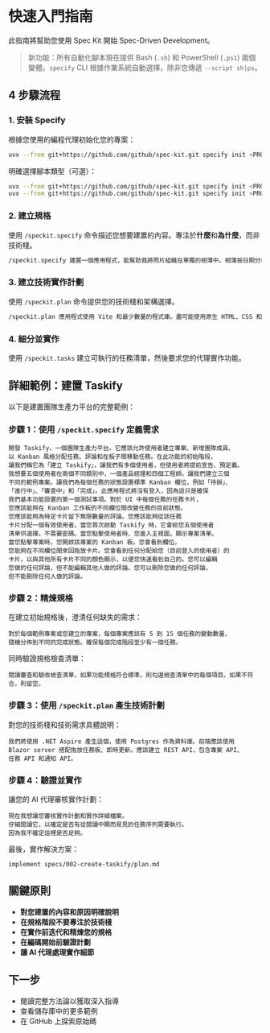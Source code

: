 # 快速入門指南

此指南將幫助您使用 Spec Kit 開始 Spec-Driven Development。

> 新功能：所有自動化腳本現在提供 Bash (`.sh`) 和 PowerShell (`.ps1`) 兩個變體。`specify` CLI 根據作業系統自動選擇，除非您傳遞 `--script sh|ps`。

## 4 步驟流程

### 1. 安裝 Specify

根據您使用的編程代理初始化您的專案：

```bash
uvx --from git+https://github.com/github/spec-kit.git specify init <PROJECT_NAME>
```

明確選擇腳本類型（可選）：
```bash
uvx --from git+https://github.com/github/spec-kit.git specify init <PROJECT_NAME> --script ps  # 強制使用 PowerShell
uvx --from git+https://github.com/github/spec-kit.git specify init <PROJECT_NAME> --script sh  # 強制使用 POSIX shell
```

### 2. 建立規格

使用 `/speckit.specify` 命令描述您想要建置的內容。專注於**什麼**和**為什麼**，而非技術棧。

```bash
/speckit.specify 建置一個應用程式，能幫助我將照片組織在單獨的相簿中。相簿按日期分組，可以通過在主頁面上拖放來重新組織。相簿永遠不會在其他嵌套相簿中。在每個相簿內，照片以類似方塊的介面預覽。
```

### 3. 建立技術實作計劃

使用 `/speckit.plan` 命令提供您的技術棧和架構選擇。

```bash
/speckit.plan 應用程式使用 Vite 和最少數量的程式庫。盡可能使用原生 HTML、CSS 和 JavaScript。圖片不會上傳到任何地方，元資料儲存在本地 SQLite 資料庫中。
```

### 4. 細分並實作

使用 `/speckit.tasks` 建立可執行的任務清單，然後要求您的代理實作功能。

## 詳細範例：建置 Taskify

以下是建置團隊生產力平台的完整範例：

### 步驟 1：使用 `/speckit.specify` 定義需求

```text
開發 Taskify，一個團隊生產力平台。它應該允許使用者建立專案、新增團隊成員、
以 Kanban 風格分配任務、評論和在板子間移動任務。在此功能的初始階段，
讓我們稱它為「建立 Taskify」，讓我們有多個使用者，但使用者將提前宣告、預定義。
我想要五個使用者在兩個不同類別中，一個產品經理和四個工程師。讓我們建立三個
不同的範例專案。讓我們為每個任務的狀態設置標準 Kanban 欄位，例如「待辦」、
「進行中」、「審查中」和「完成」。此應用程式將沒有登入，因為這只是確保
我們基本功能設置的第一個測試事項。對於 UI 中每個任務的任務卡片，
您應該能夠在 Kanban 工作板的不同欄位間改變任務的目前狀態。
您應該能夠為特定卡片留下無限數量的評論。您應該能夠從該任務
卡片分配一個有效使用者。當您首次啟動 Taskify 時，它會給您五個使用者
清單供選擇。不需要密碼。當您點擊使用者時，您進入主視圖，顯示專案清單。
當您點擊專案時，您開啟該專案的 Kanban 板。您會看到欄位。
您能夠在不同欄位間來回拖放卡片。您會看到任何分配給您（目前登入的使用者）的
卡片，以與其他所有卡片不同的顏色顯示，以便您快速看到自己的。您可以編輯
您做的任何評論，但不能編輯其他人做的評論。您可以刪除您做的任何評論，
但不能刪除任何人做的評論。
```

### 步驟 2：精煉規格

在建立初始規格後，澄清任何缺失的需求：

```text
對於每個範例專案或您建立的專案，每個專案應該有 5 到 15 個任務的變動數量，
隨機分佈到不同的完成狀態。確保每個完成階段至少有一個任務。
```

同時驗證規格檢查清單：

```text
閱讀審查和驗收檢查清單，如果功能規格符合標準，則勾選檢查清單中的每個項目。如果不符合，則留空。
```

### 步驟 3：使用 `/speckit.plan` 產生技術計劃

對您的技術棧和技術需求具體說明：

```text
我們將使用 .NET Aspire 產生這個，使用 Postgres 作為資料庫。前端應該使用
Blazor server 搭配拖放任務板、即時更新。應該建立 REST API，包含專案 API、
任務 API 和通知 API。
```

### 步驟 4：驗證並實作

讓您的 AI 代理審核實作計劃：

```text
現在我想讓您審核實作計劃和實作詳細檔案。
仔細閱讀它，以確定是否有從閱讀中顯而易見的任務序列需要執行。
因為我不確定這裡是否足夠。
```

最後，實作解決方案：

```text
implement specs/002-create-taskify/plan.md
```

## 關鍵原則

- **對您建置的內容和原因明確說明**
- **在規格階段不要專注於技術棧**
- **在實作前迭代和精煉您的規格**
- **在編碼開始前驗證計劃**
- **讓 AI 代理處理實作細節**

## 下一步

- 閱讀完整方法論以獲取深入指導
- 查看儲存庫中的更多範例
- 在 GitHub 上探索原始碼
